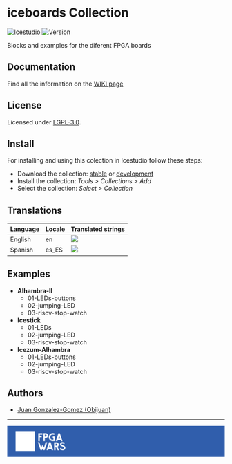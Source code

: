 

# iceboards Collection

[![Icestudio][icestudio-image]][icestudio-url]
![Version][version-image]


Blocks and examples for the diferent FPGA boards 
## Documentation
Find all the information on the [WIKI page](https://github.com/FPGAwars/iceBoards/wiki)  


## License

Licensed under [LGPL-3.0](https://opensource.org/licenses/LGPL-3.0).

## Install

For installing and using this colection in Icestudio follow these steps:

* Download the collection: [stable](https://github.com/FPGAwars/iceBoards/archive/refs/tags/v0.1.0.zip) or [development](https://github.com/FPGAwars/iceBoards/archive/refs/heads/main.zip)
* Install the collection: *Tools > Collections > Add*
* Select the collection: *Select > Collection*

## Translations
| Language | Locale | Translated strings |
|----------|--------|--------------------|
| English  |  en    | ![](https://progress-bar.dev/100) |
| Spanish |  es_ES | ![](https://progress-bar.dev/11) |


## Examples
* **Alhambra-II**
  * 01-LEDs-buttons
  * 02-jumping-LED
  * 03-riscv-stop-watch
* **Icestick**
  * 01-LEDs
  * 02-jumping-LED
  * 03-riscv-stop-watch
* **Icezum-Alhambra**
  * 01-LEDs-buttons
  * 02-jumping-LED
  * 03-riscv-stop-watch

## Authors
* [Juan Gonzalez-Gomez (Obijuan)](https://github.com/Obijuan)



-------
![](https://github.com/FPGAwars/icestudio-wiki/raw/main/Logos/fgpawars-banner.svg)


<!-- Badges -->
[icestudio-image]: https://img.shields.io/badge/collection-icestudio-blue.svg
[icestudio-url]: https://github.com/FPGAwars/icestudio
[version-image]: https://img.shields.io/badge/version-v0.1.0-orange.svg
